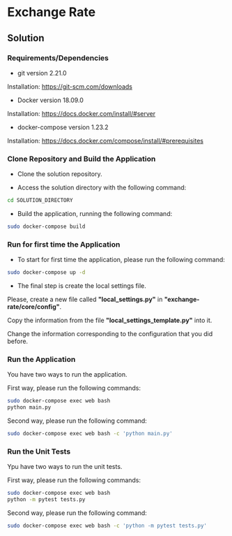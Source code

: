 # Exchange Rate

## Solution

### Requirements/Dependencies

+ git version 2.21.0

Installation: https://git-scm.com/downloads

+ Docker version 18.09.0

Installation: https://docs.docker.com/install/#server

+ docker-compose version 1.23.2

Installation: https://docs.docker.com/compose/install/#prerequisites

### Clone Repository and Build the Application

+ Clone the solution repository.

+ Access the solution directory with the following command:

```bash
cd SOLUTION_DIRECTORY
```

+ Build the application, running the following command:

```bash
sudo docker-compose build
```

### Run for first time the Application

+ To start for first time the application, please run the following command:

```bash
sudo docker-compose up -d
```

+ The final step is create the local settings file.

Please, create a new file called **"local_settings.py"** in **"exchange-rate/core/config"**.

Copy the information from the file **"local_settings_template.py"** into it.

Change the information corresponding to the configuration that you did before.

### Run the Application

You have two ways to run the application.

First way, please run the following commands:

```bash
sudo docker-compose exec web bash
python main.py
```

Second way, please run the following command:

```bash
sudo docker-compose exec web bash -c 'python main.py'
```

### Run the Unit Tests

Ypu have two ways to run the unit tests.

First way, please run the following commands:

```bash
sudo docker-compose exec web bash
python -m pytest tests.py
```

Second way, please run the following command:

```bash
sudo docker-compose exec web bash -c 'python -m pytest tests.py'
```
